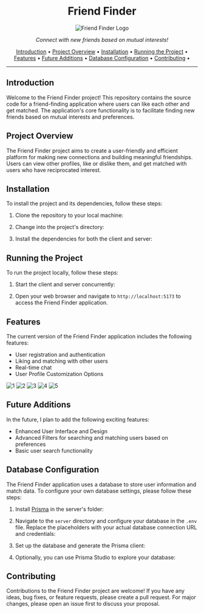 <h1 align="center">
  Friend Finder
</h1>

<p align="center">
  <img src="link-to-your-logo.png" alt="Friend Finder Logo">
</p>

<p align="center">
  <em>Connect with new friends based on mutual interests!</em>
</p>

<p align="center">
  <a href="#introduction">Introduction</a> •
  <a href="#project-overview">Project Overview</a> •
  <a href="#installation">Installation</a> •
  <a href="#running-the-project">Running the Project</a> •
  <a href="#features">Features</a> •
  <a href="#future-additions">Future Additions</a> •
  <a href="#database-configuration">Database Configuration</a> •
  <a href="#contributing">Contributing</a> •
</p>

---

## Introduction

Welcome to the Friend Finder project! This repository contains the source code for a friend-finding application where users can like each other and get matched. The application's core functionality is to facilitate finding new friends based on mutual interests and preferences.

## Project Overview

The Friend Finder project aims to create a user-friendly and efficient platform for making new connections and building meaningful friendships. Users can view other profiles, like or dislike them, and get matched with users who have reciprocated interest.

## Installation

To install the project and its dependencies, follow these steps:

1. Clone the repository to your local machine:

2. Change into the project's directory:

3. Install the dependencies for both the client and server:

## Running the Project

To run the project locally, follow these steps:

1. Start the client and server concurrently:

2. Open your web browser and navigate to `http://localhost:5173` to access the Friend Finder application.

## Features

The current version of the Friend Finder application includes the following features:

- User registration and authentication
- Liking and matching with other users
- Real-time chat
- User Profile Customization Options

![1](https://github.com/chouenji/FriendFinder/assets/28991125/7f83d3ba-3b96-4d16-b270-904799472c7b)
![2](https://github.com/chouenji/FriendFinder/assets/28991125/054c1d69-53f8-4b06-9cf4-12eeae2a377b)
![3](https://github.com/chouenji/FriendFinder/assets/28991125/82fe1237-711a-4fa7-befb-269d5e9c4a77)
![4](https://github.com/chouenji/FriendFinder/assets/28991125/46e8249c-c1fb-4c85-994b-ba8855150de5)
![5](https://github.com/chouenji/FriendFinder/assets/28991125/90eb13ef-a183-4e51-bb10-a79c8455dc8c)


  
  
## Future Additions

In the future, I plan to add the following exciting features:

- Enhanced User Interface and Design
- Advanced Filters for searching and matching users based on preferences
- Basic user search functionality

## Database Configuration

The Friend Finder application uses a database to store user information and match data. To configure your own database settings, please follow these steps:

1. Install [Prisma](https://www.prisma.io/) in the server's folder:

2. Navigate to the `server` directory and configure your database in the `.env` file. Replace the placeholders with your actual database connection URL and credentials:

3. Set up the database and generate the Prisma client:

4. Optionally, you can use Prisma Studio to explore your database:

## Contributing

Contributions to the Friend Finder project are welcome! If you have any ideas, bug fixes, or feature requests, please create a pull request. For major changes, please open an issue first to discuss your proposal.
